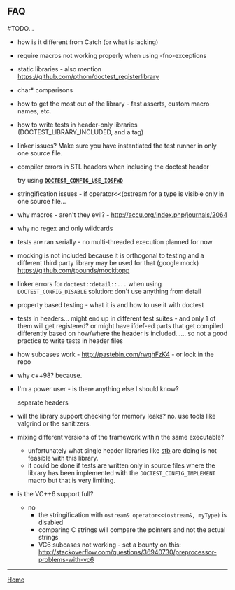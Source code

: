 ## FAQ

#TODO...

- how is it different from Catch (or what is lacking)

- require macros not working properly when using -fno-exceptions

- static libraries - also mention https://github.com/pthom/doctest_registerlibrary

- char* comparisons

- how to get the most out of the library - fast asserts, custom macro names, etc.

- how to write tests in header-only libraries (DOCTEST_LIBRARY_INCLUDED, and a tag)

- linker issues? Make sure you have instantiated the test runner in only one source file.

- compiler errors in STL headers when including the doctest header

  try using [**```DOCTEST_CONFIG_USE_IOSFWD```**](configuration.md#DOCTEST_CONFIG_USE_IOSFWD)

- stringification issues - if operator<<(ostream for a type is visible only in one source file...

- why macros - aren't they evil? - http://accu.org/index.php/journals/2064

- why no regex and only wildcards

- tests are ran serially - no multi-threaded execution planned for now 

- mocking is not included because it is orthogonal to testing and a different third party library may be used for that (google mock)
https://github.com/tpounds/mockitopp

- linker errors for ```doctest::detail::...``` when using ```DOCTEST_CONFIG_DISABLE```
    solution: don't use anything from detail

- property based testing - what it is and how to use it with doctest

- tests in headers... might end up in different test suites - and only 1 of them will get registered? or might have ifdef-ed parts that get compiled differently based on how/where the header is included...... so not a good practice to write tests in header files

- how subcases work - http://pastebin.com/rwghFzK4 - or look in the repo

- why c++98? because.

- I'm a power user - is there anything else I should know?

   separate headers

- will the library support checking for memory leaks? no. use tools like valgrind or the sanitizers.

- mixing different versions of the framework within the same executable?
    - unfortunately what single header libraries like [stb](https://github.com/nothings/stb) are doing is not feasible with this library.
    - it could be done if tests are written only in source files where the library has been implemented with the ```DOCTEST_CONFIG_IMPLEMENT``` macro but that is very limiting.

- is the VC++6 support full?
    - no
        - the stringification with ```ostream& operator<<(ostream&, myType)``` is disabled
        - comparing C strings will compare the pointers and not the actual strings
        - VC6 subcases not working - set a bounty on this: http://stackoverflow.com/questions/36940730/preprocessor-problems-with-vc6

---------------

[Home](readme.md#reference)
